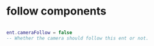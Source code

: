 
# follow components 

```lua

ent.cameraFollow = false
-- Whether the camera should follow this ent or not.




```

